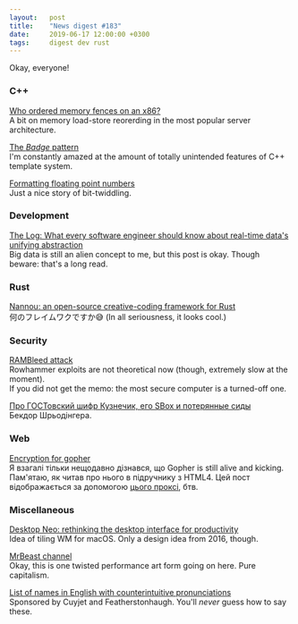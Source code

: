 ```yaml
---
layout:   post
title:    "News digest #183"
date:     2019-06-17 12:00:00 +0300
tags:     digest dev rust
---
```


Okay, everyone!

<!--
It seems that 17th day of month slowly becomes more and more significant for me.
-->

### C++

[Who ordered memory fences on an x86?](https://bartoszmilewski.com/2008/11/05/who-ordered-memory-fences-on-an-x86/)<br/>
A bit on memory load-store reorerding in the most popular server architecture.

[The _Badge_ pattern](https://awesomekling.github.io/Serenity-C++-patterns-The-Badge/)<br/>
I'm constantly amazed at the amount of totally unintended features of C++ template system.

[Formatting floating point numbers](http://www.zverovich.net/2019/02/11/formatting-floating-point-numbers.html)<br/>
Just a nice story of bit-twiddling.

### Development

[The Log: What every software engineer should know about real-time data's unifying abstraction](https://engineering.linkedin.com/distributed-systems/log-what-every-software-engineer-should-know-about-real-time-datas-unifying)<br/>
Big data is still an alien concept to me, but this post is okay. Though beware: that's a long read.

### Rust

[Nannou: an open-source creative-coding framework for Rust](https://nannou.cc/)<br/>
何のフレイムワクですか😅 (In all seriousness, it looks cool.)

### Security

[RAMBleed attack](https://rambleed.com/)<br/>
Rowhammer exploits are not theoretical now (though, extremely slow at the moment).<br/>
If you did not get the memo: the most secure computer is a turned-off one.

[Про ГОСТовский шифр Кузнечик, его SBox и потерянные сиды](https://habr.com/ru/company/virgilsecurity/blog/453254/)<br/>
Бекдор Шрьодінгера.

### Web

[Encryption for gopher](https://gopher.floodgap.com/gopher/gw.lite?gopher://tilde.team:70/0/~rain1/phlog/20190608-encrypting-gopher.txt)<br/>
Я взагалі тільки нещодавно дізнався, що Gopher is still alive and kicking. Пам'ятаю, як читав про нього в підручнику з HTML4. Цей пост відображається за допомогою [цього проксі](https://gopher.floodgap.com/gopher/), бтв.

### Miscellaneous

[Desktop Neo: rethinking the desktop interface for productivity](https://desktopneo.com/)<br/>
Idea of tiling WM for macOS. Only a design idea from 2016, though.

[MrBeast channel](https://www.youtube.com/channel/UCX6OQ3DkcsbYNE6H8uQQuVA)<br/>
Okay, this is one twisted performance art form going on here. Pure capitalism.

[List of names in English with counterintuitive pronunciations](https://en.wikipedia.org/wiki/List_of_names_in_English_with_counterintuitive_pronunciations)<br/>
Sponsored by Cuyjet and Featherstonhaugh. You'll _never_ guess how to say these.
